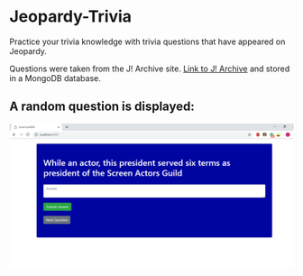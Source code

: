 # Jeopardy-Trivia

Practice your trivia knowledge with trivia questions that have appeared on Jeopardy.

Questions were taken from the J! Archive site. [Link to J! Archive](http://j-archive.com/) and stored in a MongoDB database.

## A random question is displayed:

![alt text](https://github.com/crhaugen/Jeopardy-Trivia/blob/demo/demo/start.png)
